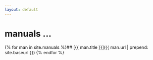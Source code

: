 ```yaml
---
layout: default
---
```


# manuals ...

{% for man in site.manuals %}## [{{ man.title }}]({{ man.url | prepend: site.baseurl }}) {% endfor %}

